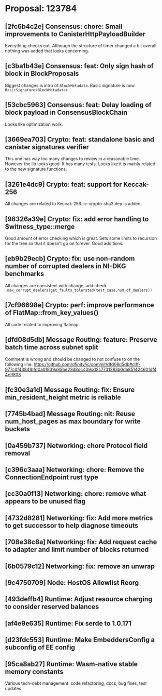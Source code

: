 # Proposal: 123784

## [2fc6b4c2e] Consensus: chore: Small improvements to CanisterHttpPayloadBuilder

Everything checks out. Although the structure of timer changed a bit overall nothing was added that looks concerning.

## [c3ba1b43e] Consensus: feat: Only sign hash of block in BlockProposals

Biggest changes is intro of `BlockMetadata`. Basic signature is now `BasicSignature<BlockMetadata>`

## [53cbc5963] Consensus: feat: Delay loading of block payload in ConsensusBlockChain

Looks like optimization work.

## [3669ea703] Crypto: feat: standalone basic and canister signatures verifier

This one has way too many changes to review in a reasonable time. However the lib looks good. It has many tests. Looks like it is mainly related to the new signature functions.

## [3261e4dc9] Crypto: feat: support for Keccak-256

All changes are related to Keccak-256. ic-crypto-sha3 dep is added.

## [98326a39e] Crypto: fix: add error handling to $witness_type::merge

Good amount of error checking which is great. Sets some limits to recursion for the tree so that it doesn't go on forever. Good additions.

## [eb9b29ecb] Crypto: fix: use non-random number of corrupted dealers in NI-DKG benchmarks

All changes are consistent with change, add check `.max_corrupt_dealers(get_faults_tolerated(test_case.num_of_dealers))`

## [7cf96698e] Crypto: perf: improve performance of FlatMap::from_key_values()

All code related to improving flatmap.

## [dfd08d5db] Message Routing: feature: Preserve batch time across subnet split

Comment is wrong and should be changed to not confuse to on the following line.
https://github.com/dfinity/ic/commit/dfd08d5db#diff-977c0f43841bfd0a01839a85be23d8dc439cd2c7731283b0da851424601df44eR803

## [fc30e3a1d] Message Routing: fix: Ensure min_resident_height metric is reliable

## [7745b4bad] Message Routing: nit: Reuse num_host_pages as max boundary for write buckets

## [0a459b737] Networking: chore Protocol field removal

## [c396c3aaa] Networking: chore: Remove the ConnectionEndpoint rust type

## [cc30a0f13] Networking: chore: remove what appears to be unused flag

## [4732d8281] Networking: fix: Add more metrics to get successor to help diagnose timeouts

## [708e38c8a] Networking: fix: Add request cache to adapter and limit number of blocks returned

## [6b0579c12] Networking: fix: remove an unwrap

## [9c4750709] Node: HostOS Allowlist Reorg

## [493deffb4] Runtime: Adjust resource charging to consider reserved balances

## [af4e9e635] Runtime: Fix serde to 1.0.171

## [d23fdc553] Runtime: Make EmbeddersConfig a subconfig of EE config

## [95ca8ab27] Runtime: Wasm-native stable memory constants

Various tech-debt management: code refactoring, docs, bug fixes, test updates
